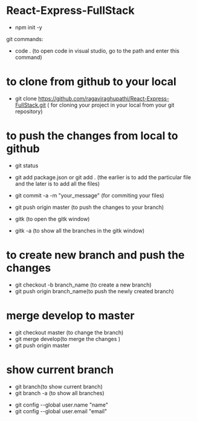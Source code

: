 # React-Express-FullStack

- npm init -y

git commands:

- code . (to open code in visual studio, go to the path and enter this command)

# to clone from github to your local

- git clone https://github.com/ragaviraghupathi/React-Express-FullStack.git ( for cloning your project in your
  local from your git repository)

# to push the changes from local to github

- git status
- git add package.json or git add . (the earlier is to add the particular file and the later is to add all the files)
- git commit -a -m "your_message" (for commiting your files)
- git push origin master (to push the changes to your branch)

- gitk (to open the gitk window)
- gitk -a (to show all the branches in the gitk window)

# to create new branch and push the changes

- git checkout -b branch_name (to create a new branch)
- git push origin branch_name(to push the newly created branch)

# merge develop to master

- git checkout master (to change the branch)
- git merge develop(to merge the changes )
- git push origin master

# show current branch

- git branch(to show current branch)
- git branch -a (to show all branches)

* git config --global user.name "name"
* git config --global user.email "email"
